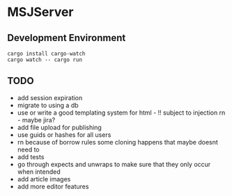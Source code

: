# MSJServer

## Development Environment

`cargo install cargo-watch` <br />
`cargo watch -- cargo run`

## TODO

- add session expiration
- migrate to using a db
- use or write a good templating system for html - !! subject to injection rn - maybe jira?
- add file upload for publishing
- use guids or hashes for all users
- rn because of borrow rules some cloning happens that maybe doesnt need to
- add tests
- go through expects and unwraps to make sure that they only occur when intended
- add article images
- add more editor features
